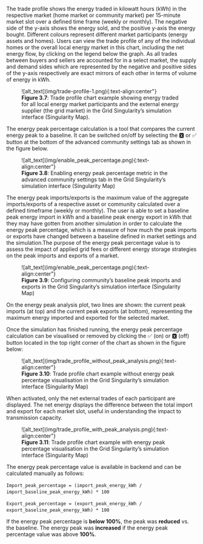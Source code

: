 The trade profile shows the energy traded in kilowatt hours (kWh) in the respective market (home market or community market) per 15-minute market slot over a defined time frame (weekly or monthly). The negative side of the y-axis shows the energy sold, and the positive y-axis the energy bought. Different colours represent different market participants (energy assets and homes). Users can view the trade profile of any of the individual homes or the overall local energy market in this chart, including the net energy flow, by clicking on the legend below the graph. As all trades between buyers and sellers are accounted for in a select market, the supply and demand sides which are represented by the negative and positive sides of the y-axis respectively are exact mirrors of each other in terms of volume of energy in kWh.

<figure markdown>
  ![alt_text](img/trade-profile-1.png){:text-align:center"}
  <figcaption><b>Figure 3.7</b>: Trade profile chart example showing energy traded for all local energy market participants and the external energy supplier (the grid market) in the Grid Singularity’s simulation interface (Singularity Map).
</figcaption>
</figure>

The energy peak percentage calculation is a tool that compares the current energy peak to a baseline. It can be switched on/off by selecting the 🆇 or ✅ button at the bottom of the advanced community settings tab as shown in the figure below.

<figure markdown>
  ![alt_text](img/enable_peak_percentage.png){:text-align:center"}
  <figcaption><b>Figure 3.8</b>: Enabling energy peak percentage metric in the advanced community settings tab in the Grid Singularity’s simulation interface (Singularity Map)
</figcaption>
</figure>

The energy peak imports/exports is the maximum value of the aggregate imports/exports of a respective asset or community calculated over a defined timeframe (weekly or monthly). The user is able to set a baseline peak energy import in kWh and a baseline peak energy export in kWh that they may have gotten from another simulation in order to calculate the energy peak percentage, which is a  measure of how much the peak imports or exports have changed between a baseline defined in market settings and the simulation.The purpose of the energy peak percentage value is to assess the impact of applied grid fees or different energy storage strategies on the peak imports and exports of a market.

<figure markdown>
  ![alt_text](img/enable_peak_percentage.png){:text-align:center"}
  <figcaption><b>Figure 3.9</b>: Configuring community’s baseline peak imports and exports in the Grid Singularity’s simulation interface (Singularity Map)
</figcaption>
</figure>

On the energy peak analysis plot, two lines are shown: the current peak imports (at top) and the current peak exports (at bottom), representing the maximum energy imported and exported for the selected market.

Once the simulation has finished running, the energy peak percentage calculation can be visualised or removed by clicking the  ✅ (on) or 🆇 (off) button located in the  top right corner of the chart as shown in the figure below:

<figure markdown>
  ![alt_text](img/trade_profile_without_peak_analysis.png){:text-align:center"}
  <figcaption><b>Figure 3.10</b>: Trade profile chart example without energy peak percentage visualisation in the Grid Singularity’s simulation interface (Singularity Map)
</figcaption>
</figure>

When activated, only the net external trades of each participant are displayed. The net energy displays the difference between the total import and export for each market slot, useful in understanding the impact to transmission capacity.

<figure markdown>
  ![alt_text](img/trade_profile_with_peak_analysis.png){:text-align:center"}
  <figcaption><b>Figure 3.11</b>: Trade profile chart example with energy peak percentage visualisation in the Grid Singularity’s simulation interface (Singularity Map)
</figcaption>
</figure>

The energy peak percentage value is available in backend and can be calculated manually as follows:

`Import_peak_percentage = (import_peak_energy_kWh / import_baseline_peak_energy_kWh) * 100`

`Export_peak_percentage = (export_peak_energy_kWh / export_baseline_peak_energy_kWh) * 100`

If the energy peak percentage is **below 100%**, the peak was **reduced** vs. the baseline. The energy peak was **increased** if the energy peak percentage value was above **100%**.
